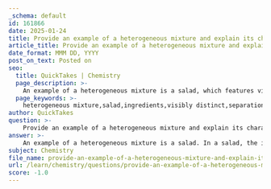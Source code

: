 ```yaml
---
_schema: default
id: 161866
date: 2025-01-24
title: Provide an example of a heterogeneous mixture and explain its characteristics.
article_title: Provide an example of a heterogeneous mixture and explain its characteristics.
date_format: MMM DD, YYYY
post_on_text: Posted on
seo:
  title: QuickTakes | Chemistry
  page_description: >-
    An example of a heterogeneous mixture is a salad, which features visibly distinct ingredients that can be separated by physical means, allowing for a non-uniform composition and the presence of distinct phases.
  page_keywords: >-
    heterogeneous mixture,salad,ingredients,visibly distinct,separation by physical means,non-uniform composition,distinct phases
author: QuickTakes
question: >-
    Provide an example of a heterogeneous mixture and explain its characteristics.
answer: >-
    An example of a heterogeneous mixture is a salad. In a salad, the individual ingredients such as lettuce, tomatoes, cucumbers, and carrots are visibly distinct and can be easily identified. This characteristic allows for the components to be separated by physical means, such as picking them out by hand or using a strainer.\n\n### Characteristics of Heterogeneous Mixtures:\n\n1. **Visibly Different Components**: The substances in a heterogeneous mixture can be seen as separate entities. In the case of a salad, each ingredient retains its own color, texture, and flavor.\n\n2. **Separation by Physical Means**: The components can be separated using physical methods. For example, you can easily remove the tomatoes from the salad without affecting the other ingredients.\n\n3. **Non-uniform Composition**: Unlike homogeneous mixtures, which have a uniform composition throughout, heterogeneous mixtures have varying compositions in different parts of the mixture. For instance, one bite of salad may contain more cucumbers, while another may have more lettuce.\n\n4. **Distinct Phases**: Heterogeneous mixtures often consist of different phases. For example, in a mixture of oil and water, the oil forms a separate layer on top of the water due to differences in density and polarity.\n\nOther examples of heterogeneous mixtures include a mixture of sand and salt, where the grains of sand and salt can be seen and separated, and a bowl of mixed nuts, where each type of nut is distinguishable from the others.
subject: Chemistry
file_name: provide-an-example-of-a-heterogeneous-mixture-and-explain-its-characteristics.md
url: /learn/chemistry/questions/provide-an-example-of-a-heterogeneous-mixture-and-explain-its-characteristics
score: -1.0
---
```


&nbsp;